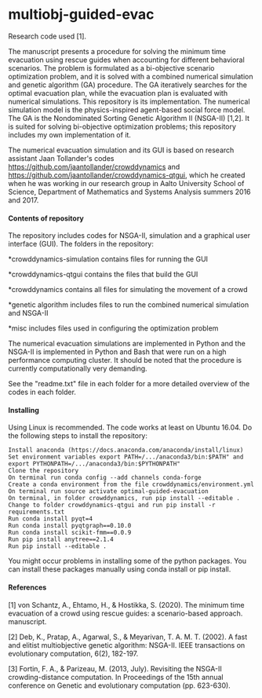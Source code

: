 # multiobj-guided-evac

Research code used [1].

The manuscript presents a procedure for solving the minimum time evacuation using rescue guides when accounting for different behavioral scenarios. The problem is formulated as a bi-objective scenario optimization problem, and it is solved with a combined numerical simulation and genetic algorithm (GA) procedure. The GA iteratively searches for the optimal evacuation plan, while the evacuation plan is evaluated with numerical simulations. This repository is its implementation. The numerical simulation model is the physics-inspired agent-based social force model. The GA is the Nondominated Sorting Genetic Algorithm II (NSGA-II) [1,2]. It is suited for solving bi-objective optimization problems; this repository includes my own implementation of it.

The numerical evacuation simulation and its GUI is based on research assistant Jaan Tollander's codes https://github.com/jaantollander/crowddynamics and https://github.com/jaantollander/crowddynamics-qtgui, which he created when he was working in our research group in Aalto University School of Science, Department of Mathematics and Systems Analysis summers 2016 and 2017.


<h4>Contents of repository</h4>

The repository includes codes for NSGA-II, simulation and a graphical user interface (GUI). The folders in the repository:

*crowddynamics-simulation contains files for running the GUI

*crowddynamics-qtgui contains the files that build the GUI

*crowddynamics contains all files for simulating the movement of a crowd

*genetic algorithm includes files to run the combined numerical simulation and NSGA-II

*misc includes files used in configuring the optimization problem

The numerical evacuation simulations are implemented in Python and the NSGA-II is implemented in Python and Bash that were run on a high performance computing cluster. It should be noted that the procedure is currently computationally very demanding.

See the "readme.txt" file in each folder for a more detailed overview of the codes in each folder.


<h4>Installing</h4>

Using Linux is recommended. The code works at least on Ubuntu 16.04. Do the following steps to install the repository:

    Install anaconda (https://docs.anaconda.com/anaconda/install/linux)
    Set environment variables export PATH=/.../anaconda3/bin:$PATH" and export PYTHONPATH=/.../anaconda3/bin:$PYTHONPATH"
    Clone the repository
    On terminal run conda config --add channels conda-forge
    Create a conda environment from the file crowddynamics/environment.yml
    On terminal run source activate optimal-guided-evacuation
    On terminal, in folder crowddynamics, run pip install --editable .
    Change to folder crowddynamics-qtgui and run pip install -r requirements.txt
    Run conda install pyqt=4
    Run conda install pyqtgraph==0.10.0
    Run conda install scikit-fmm==0.0.9
    Run pip install anytree==2.1.4
    Run pip install --editable .

You might occur problems in installing some of the python packages. You can install these packages manually using conda install or pip install.


<h4>References</h4>

[1] von Schantz, A., Ehtamo, H., & Hostikka, S. (2020). The minimum time evacuation of a crowd using rescue guides: a scenario-based approach. manuscript.

[2] Deb, K., Pratap, A., Agarwal, S., & Meyarivan, T. A. M. T. (2002). A fast and elitist multiobjective genetic algorithm: NSGA-II. IEEE transactions on evolutionary computation, 6(2), 182-197.

[3] Fortin, F. A., & Parizeau, M. (2013, July). Revisiting the NSGA-II crowding-distance computation. In Proceedings of the 15th annual conference on Genetic and evolutionary computation (pp. 623-630).
